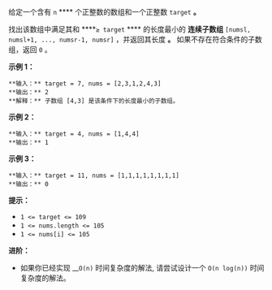 给定一个含有 `n` **** 个正整数的数组和一个正整数 `target` **。**

找出该数组中满足其和 ****`≥ target` **** 的长度最小的 **连续子数组** `[numsl, numsl+1, ...,
numsr-1, numsr]` ，并返回其长度 **。** 如果不存在符合条件的子数组，返回 `0` 。

**示例 1：**

    
    
    **输入：** target = 7, nums = [2,3,1,2,4,3]
    **输出：** 2
    **解释：** 子数组 [4,3] 是该条件下的长度最小的子数组。
    

**示例 2：**

    
    
    **输入：** target = 4, nums = [1,4,4]
    **输出：** 1
    

**示例 3：**

    
    
    **输入：** target = 11, nums = [1,1,1,1,1,1,1,1]
    **输出：** 0
    

**提示：**

  * `1 <= target <= 109`
  * `1 <= nums.length <= 105`
  * `1 <= nums[i] <= 105`

**进阶：**

  * 如果你已经实现 __`O(n)` 时间复杂度的解法, 请尝试设计一个 `O(n log(n))` 时间复杂度的解法。

